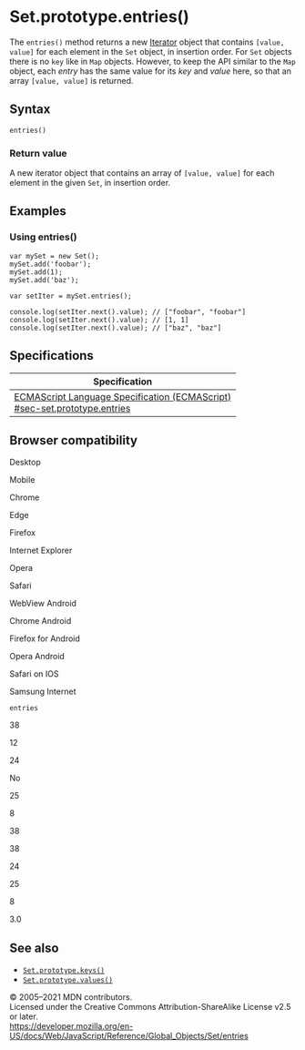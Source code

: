 Set.prototype.entries()
=======================

The `entries()` method returns a new [Iterator](https://developer.mozilla.org/en-US/docs/Web/JavaScript/Guide/Iterators_and_Generators) object that contains `[value, value]` for each element in the `Set` object, in insertion order. For `Set` objects there is no `key` like in `Map` objects. However, to keep the API similar to the `Map` object, each *entry* has the same value for its *key* and *value* here, so that an array `[value, value]` is returned.

Syntax
------

    entries()

### Return value

A new iterator object that contains an array of `[value, value]` for each element in the given `Set`, in insertion order.

Examples
--------

### Using entries()

    var mySet = new Set();
    mySet.add('foobar');
    mySet.add(1);
    mySet.add('baz');

    var setIter = mySet.entries();

    console.log(setIter.next().value); // ["foobar", "foobar"]
    console.log(setIter.next().value); // [1, 1]
    console.log(setIter.next().value); // ["baz", "baz"]

Specifications
--------------

<table><thead><tr class="header"><th>Specification</th></tr></thead><tbody><tr class="odd"><td><a href="https://tc39.es/ecma262/#sec-set.prototype.entries">ECMAScript Language Specification (ECMAScript)<br />
<span class="small">#sec-set.prototype.entries</span></a></td></tr></tbody></table>

Browser compatibility
---------------------

Desktop

Mobile

Chrome

Edge

Firefox

Internet Explorer

Opera

Safari

WebView Android

Chrome Android

Firefox for Android

Opera Android

Safari on IOS

Samsung Internet

`entries`

38

12

24

No

25

8

38

38

24

25

8

3.0

See also
--------

-   [`Set.prototype.keys()`](values)
-   [`Set.prototype.values()`](values)

© 2005–2021 MDN contributors.  
Licensed under the Creative Commons Attribution-ShareAlike License v2.5 or later.  
<a href="https://developer.mozilla.org/en-US/docs/Web/JavaScript/Reference/Global_Objects/Set/entries" class="_attribution-link">https://developer.mozilla.org/en-US/docs/Web/JavaScript/Reference/Global_Objects/Set/entries</a>
